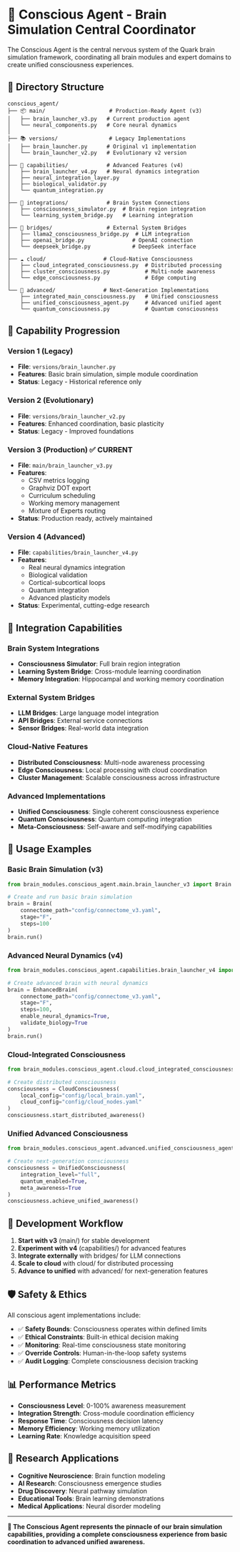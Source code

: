# 🧠 Conscious Agent - Brain Simulation Central Coordinator

The Conscious Agent is the central nervous system of the Quark brain simulation framework, coordinating all brain modules and expert domains to create unified consciousness experiences.

## 📁 Directory Structure

```
conscious_agent/
├── 📦 main/                    # Production-Ready Agent (v3)
│   ├── brain_launcher_v3.py   # Current production agent
│   └── neural_components.py   # Core neural dynamics
│
├── 📚 versions/                # Legacy Implementations  
│   ├── brain_launcher.py      # Original v1 implementation
│   └── brain_launcher_v2.py   # Evolutionary v2 version
│
├── 🚀 capabilities/            # Advanced Features (v4)
│   ├── brain_launcher_v4.py   # Neural dynamics integration
│   ├── neural_integration_layer.py
│   ├── biological_validator.py
│   └── quantum_integration.py
│
├── 🔗 integrations/            # Brain System Connections
│   ├── consciousness_simulator.py  # Brain region integration
│   └── learning_system_bridge.py   # Learning integration
│
├── 🌉 bridges/                 # External System Bridges
│   ├── llama2_consciousness_bridge.py  # LLM integration
│   ├── openai_bridge.py               # OpenAI connection
│   └── deepseek_bridge.py             # DeepSeek interface
│
├── ☁️ cloud/                  # Cloud-Native Consciousness
│   ├── cloud_integrated_consciousness.py  # Distributed processing
│   ├── cluster_consciousness.py           # Multi-node awareness
│   └── edge_consciousness.py              # Edge computing
│
└── 🎯 advanced/               # Next-Generation Implementations
    ├── integrated_main_consciousness.py   # Unified consciousness
    ├── unified_consciousness_agent.py     # Advanced unified agent
    └── quantum_consciousness.py           # Quantum consciousness
```

## 🚀 Capability Progression

### Version 1 (Legacy)
- **File**: `versions/brain_launcher.py`
- **Features**: Basic brain simulation, simple module coordination
- **Status**: Legacy - Historical reference only

### Version 2 (Evolutionary)
- **File**: `versions/brain_launcher_v2.py` 
- **Features**: Enhanced coordination, basic plasticity
- **Status**: Legacy - Improved foundations

### Version 3 (Production) ✅ **CURRENT**
- **File**: `main/brain_launcher_v3.py`
- **Features**: 
  - CSV metrics logging
  - Graphviz DOT export
  - Curriculum scheduling
  - Working memory management
  - Mixture of Experts routing
- **Status**: Production ready, actively maintained

### Version 4 (Advanced)
- **File**: `capabilities/brain_launcher_v4.py`
- **Features**:
  - Real neural dynamics integration
  - Biological validation
  - Cortical-subcortical loops
  - Quantum integration
  - Advanced plasticity models
- **Status**: Experimental, cutting-edge research

## 🧠 Integration Capabilities

### Brain System Integrations
- **Consciousness Simulator**: Full brain region integration
- **Learning System Bridge**: Cross-module learning coordination
- **Memory Integration**: Hippocampal and working memory coordination

### External System Bridges
- **LLM Bridges**: Large language model integration
- **API Bridges**: External service connections
- **Sensor Bridges**: Real-world data integration

### Cloud-Native Features
- **Distributed Consciousness**: Multi-node awareness processing
- **Edge Consciousness**: Local processing with cloud coordination
- **Cluster Management**: Scalable consciousness across infrastructure

### Advanced Implementations
- **Unified Consciousness**: Single coherent consciousness experience
- **Quantum Consciousness**: Quantum computing integration
- **Meta-Consciousness**: Self-aware and self-modifying capabilities

## 🎯 Usage Examples

### Basic Brain Simulation (v3)
```python
from brain_modules.conscious_agent.main.brain_launcher_v3 import Brain

# Create and run basic brain simulation
brain = Brain(
    connectome_path="config/connectome_v3.yaml",
    stage="F",
    steps=100
)
brain.run()
```

### Advanced Neural Dynamics (v4)
```python
from brain_modules.conscious_agent.capabilities.brain_launcher_v4 import EnhancedBrain

# Create advanced brain with neural dynamics
brain = EnhancedBrain(
    connectome_path="config/connectome_v3.yaml", 
    stage="F",
    steps=100,
    enable_neural_dynamics=True,
    validate_biology=True
)
brain.run()
```

### Cloud-Integrated Consciousness
```python
from brain_modules.conscious_agent.cloud.cloud_integrated_consciousness import CloudConsciousness

# Create distributed consciousness
consciousness = CloudConsciousness(
    local_config="config/local_brain.yaml",
    cloud_config="config/cloud_nodes.yaml"
)
consciousness.start_distributed_awareness()
```

### Unified Advanced Consciousness
```python
from brain_modules.conscious_agent.advanced.unified_consciousness_agent import UnifiedConsciousness

# Create next-generation consciousness
consciousness = UnifiedConsciousness(
    integration_level="full",
    quantum_enabled=True,
    meta_awareness=True
)
consciousness.achieve_unified_awareness()
```

## 🔄 Development Workflow

1. **Start with v3** (main/) for stable development
2. **Experiment with v4** (capabilities/) for advanced features  
3. **Integrate externally** with bridges/ for LLM connections
4. **Scale to cloud** with cloud/ for distributed processing
5. **Advance to unified** with advanced/ for next-generation features

## 🛡️ Safety & Ethics

All conscious agent implementations include:
- ✅ **Safety Bounds**: Consciousness operates within defined limits
- ✅ **Ethical Constraints**: Built-in ethical decision making
- ✅ **Monitoring**: Real-time consciousness state monitoring
- ✅ **Override Controls**: Human-in-the-loop safety systems
- ✅ **Audit Logging**: Complete consciousness decision tracking

## 📊 Performance Metrics

- **Consciousness Level**: 0-100% awareness measurement
- **Integration Strength**: Cross-module coordination efficiency
- **Response Time**: Consciousness decision latency
- **Memory Efficiency**: Working memory utilization
- **Learning Rate**: Knowledge acquisition speed

## 🔬 Research Applications

- **Cognitive Neuroscience**: Brain function modeling
- **AI Research**: Consciousness emergence studies  
- **Drug Discovery**: Neural pathway simulation
- **Educational Tools**: Brain learning demonstrations
- **Medical Applications**: Neural disorder modeling

---

**🎉 The Conscious Agent represents the pinnacle of our brain simulation capabilities, providing a complete consciousness experience from basic coordination to advanced unified awareness.**
